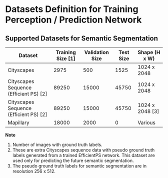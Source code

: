 # Datasets Definition for Training Perception / Prediction Network

## Supported Datasets for Semantic Segmentation

| Dataset                                | Training Size [1] | Validation Size | Test Size | Shape (H x W)   |
| -------------------------------------- | ----------------- | --------------- | --------- | --------------- |
| Cityscapes                             | 2975              | 500             | 1525      | 1024 x 2048     |
| Cityscapes Sequence (Efficient PS) [2] | 89250             | 15000           | 45750     | 1024 x 2048     |
| Cityscapes Sequence (Efficient PS) [2] | 89250             | 15000           | 45750     | 1024 x 2048 [3] |
| Mapillary                              | 18000             | 2000            | 0         | Various         |

**Note**

1. Number of images with ground truth labels.
2. These are extra Cityscapes sequence data with pseudo ground truth labels generated from a trained EfficientPS network. This dataset are used only for predicting the future semantic segmentation.
3. The pseudo ground truth labels for semantic segmentation are in resolution 256 x 512.

